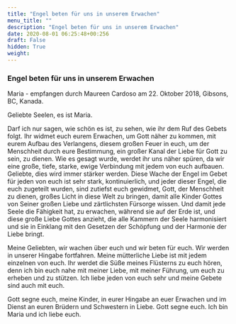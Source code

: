 ```yaml
---
title: "Engel beten für uns in unserem Erwachen"
menu_title: ""
description: "Engel beten für uns in unserem Erwachen"
date: 2020-08-01 06:25:48+00:256
draft: False
hidden: True
weight:
---
```

### Engel beten für uns in unserem Erwachen

Maria - empfangen durch Maureen Cardoso am 22. Oktober 2018, Gibsons, BC, Kanada.

Geliebte Seelen, es ist Maria.

Darf ich nur sagen, wie schön es ist, zu sehen, wie ihr dem Ruf des Gebets folgt. Ihr widmet euch eurem Erwachen, um Gott näher zu kommen, mit eurem Aufbau des Verlangens, diesem großen Feuer in euch, um der Menschheit durch eure Bestimmung, ein großer Kanal der Liebe für Gott zu sein, zu dienen. Wie es gesagt wurde, werdet ihr uns näher spüren, da wir eine große, tiefe, starke, ewige Verbindung mit jedem von euch aufbauen. Geliebte, dies wird immer stärker werden. Diese Wache der Engel im Gebet für jeden von euch ist sehr stark, kontinuierlich, und jeder dieser Engel, die euch zugeteilt wurden, sind zutiefst euch gewidmet, Gott, der Menschheit zu dienen, großes Licht in diese Welt zu bringen, damit alle Kinder Gottes von Seiner großen Liebe und zärtlichsten Fürsorge wissen. Und damit jede Seele die Fähigkeit hat, zu erwachen, während sie auf der Erde ist, und diese große Liebe Gottes anzieht, die alle Kammern der Seele harmonisiert und sie in Einklang mit den Gesetzen der Schöpfung und der Harmonie der Liebe bringt.

Meine Geliebten, wir wachen über euch und wir beten für euch. Wir werden in unserer Hingabe fortfahren. Meine mütterliche Liebe ist mit jedem einzelnen von euch. Ihr werdet die Süße meines Flüsterns zu euch hören, denn ich bin euch nahe mit meiner Liebe, mit meiner Führung, um euch zu erheben und zu stützen. Ich liebe jeden von euch sehr und meine Gebete sind auch mit euch.

Gott segne euch, meine Kinder, in eurer Hingabe an euer Erwachen und im Dienst an euren Brüdern und Schwestern in Liebe. Gott segne euch. Ich bin Maria und ich liebe euch.
